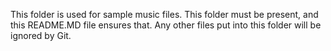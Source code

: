 This folder is used for sample music files. This folder must be present, and this README.MD file ensures that.
Any other files put into this folder will be ignored by Git.